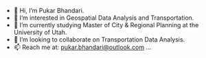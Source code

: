 - 👋 Hi, I’m Pukar Bhandari.
- 👀 I’m interested in Geospatial Data Analysis and Transportation.
- 🌱 I’m currently studying Master of City & Regional Planning at the University of Utah.
- 💞️ I’m looking to collaborate on Transportation Data Analysis.
- 📫 Reach me at: [pukar.bhandari@outlook.com](mailto:pukar.bhandari@outlook.com) ...

<!---
ar-puuk/ar-puuk is a ✨ special ✨ repository because its `README.md` (this file) appears on your GitHub profile.
You can click the Preview link to take a look at your changes.
--->
